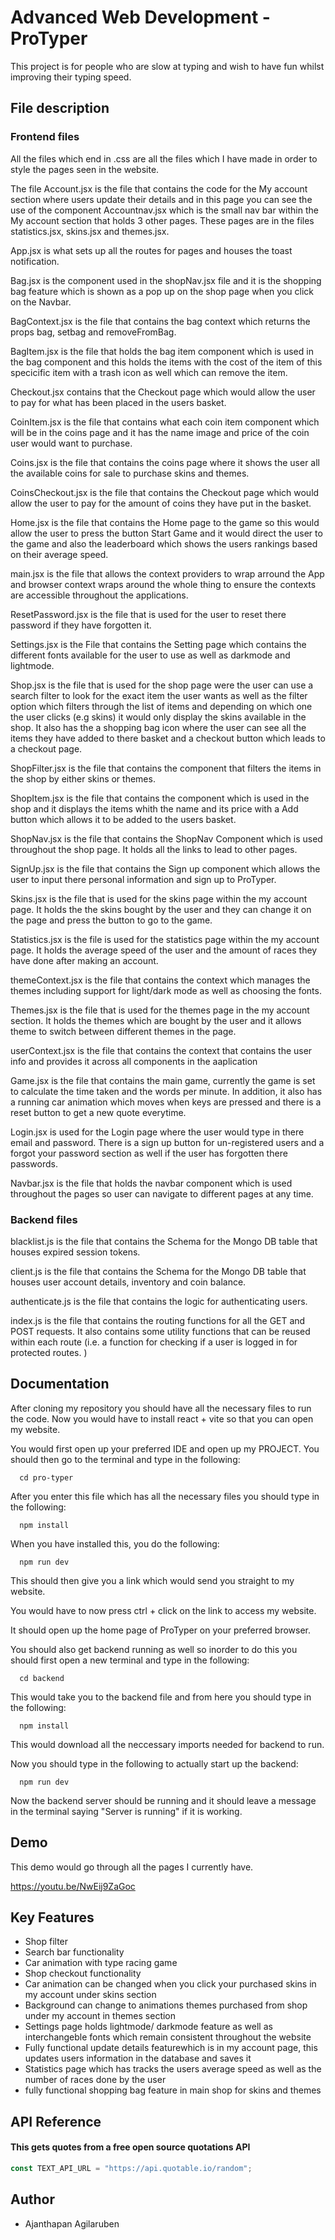 # Advanced Web Development - ProTyper

This project is for people who are slow at typing and wish to have fun whilst improving their typing speed.

## File description

### Frontend files

All the files which end in .css are all the files which I have made in order to style the pages seen in the website.

The file Account.jsx is the file that contains the code for the My account section where users update their details and in this page you can see the use of the component Accountnav.jsx which is the small nav bar within the My account section that holds 3 other pages. These pages are in the files statistics.jsx, skins.jsx and themes.jsx.

App.jsx is what sets up all the routes for pages and houses the toast notification.

Bag.jsx is the component used in the shopNav.jsx file and it is the shopping bag feature which is shown as a pop up on the shop page when you click on the Navbar.

BagContext.jsx is the file that contains the bag context which returns the props bag, setbag and removeFromBag.

BagItem.jsx is the file that holds the bag item component which is used in the bag component and this holds the items with the cost of the item of this specicific item with a trash icon as well which can remove the item.

Checkout.jsx contains that the Checkout page which would allow the user to pay for what has been placed in the users basket.

CoinItem.jsx is the file that contains what each coin item component which will be in the coins page and it has the name image and price of the coin user would want to purchase.

Coins.jsx is the file that contains the coins page where it shows the user all the available coins for sale to purchase skins and themes.

CoinsCheckout.jsx is the file that contains the Checkout page which would allow the user to pay for the amount of coins they have put in the basket.

Home.jsx is the file that contains the Home page to the game so this would allow the user to press the button Start Game and it would direct the user to the game and also the leaderboard which shows the users rankings based on their average speed.

main.jsx is the file that allows the context providers to wrap arround the App and browser context wraps around the whole thing to ensure the contexts are accessible throughout the applications.

ResetPassword.jsx is the file that is used for the user to reset there password if they have forgotten it.

Settings.jsx is the File that contains the Setting page which contains the different fonts available for the user to use as well as darkmode and lightmode.

Shop.jsx is the file that is used for the shop page were the user can use a search filter to look for the exact item the user wants as well as the filter option which filters through the list of items and depending on which one the user clicks (e.g skins) it would only display the skins available in the shop. It also has the a shopping bag icon where the user can see all the items they have added to there basket and a checkout button which leads to a checkout page.

ShopFilter.jsx is the file that contains the component that filters the items in the shop by either skins or themes.

ShopItem.jsx is the file that contains the component which is used in the shop and it displays the items whith the name and its price with a Add button which allows it to be added to the users basket.

ShopNav.jsx is the file that contains the ShopNav Component which is used throughout the shop page. It holds all the links to lead to other pages.

SignUp.jsx is the file that contains the Sign up component which allows the user to input there personal information and sign up to ProTyper.

Skins.jsx is the file that is used for the skins page within the my account page. It holds the the skins bought by the user and they can change it on the page and press the button to go to the game.

Statistics.jsx is the file is used for the statistics page within the my account page. It holds the average speed of the user and the amount of races they have done after making an account.

themeContext.jsx is the file that contains the context which manages the themes including support for light/dark mode as well as choosing the fonts.

Themes.jsx is the file that is used for the themes page in the my account section. It holds the themes which are bought by the user and it allows theme to switch between different themes in the page.

userContext.jsx is the file that contains the context that contains the user info and provides it across all components in the aaplication

Game.jsx is the file that contains the main game, currently the game is set to calculate the time taken and the words per minute. In addition, it also has a running car animation which moves when keys are pressed and there is a reset button to get a new quote everytime.

Login.jsx is used for the Login page where the user would type in there email and password. There is a sign up button for un-registered users and a forgot your password section as well if the user has forgotten there passwords.

Navbar.jsx is the file that holds the navbar component which is used throughout the pages so user can navigate to different pages at any time.

### Backend files

blacklist.js is the file that contains the Schema for the Mongo DB table that houses expired session tokens.

client.js is the file that contains the Schema for the Mongo DB table that houses user account details, inventory and coin balance.

authenticate.js is the file that contains the logic for authenticating users.

index.js is the file that contains the routing functions for all the GET and POST requests. It also contains some utility functions that can be reused within each route (i.e. a function for checking if a user is logged in for protected routes. )

## Documentation

After cloning my repository you should have all the necessary files to run the code. Now you would have to install react + vite so that you can open my website.

You would first open up your preferred IDE and open up my PROJECT. You should then go to the terminal and type in the following:

```
  cd pro-typer
```

After you enter this file which has all the necessary files you should type in the following:

```
  npm install
```

When you have installed this, you do the following:

```
  npm run dev
```

This should then give you a link which would send you straight to my website.

You would have to now press ctrl + click on the link to access my website.

It should open up the home page of ProTyper on your preferred browser.

You should also get backend running as well so inorder to do this you should first open a new terminal and type in the following:

```
  cd backend
```

This would take you to the backend file and from here you should type in the following:

```
  npm install
```

This would download all the neccessary imports needed for backend to run.

Now you should type in the following to actually start up the backend:

```
  npm run dev
```

Now the backend server should be running and it should leave a message in the terminal saying "Server is running" if it is working.

## Demo

This demo would go through all the pages I currently have.

https://youtu.be/NwEij9ZaGoc

## Key Features

- Shop filter
- Search bar functionality
- Car animation with type racing game
- Shop checkout functionality
- Car animation can be changed when you click your purchased skins in my account under skins section
- Background can change to animations themes purchased from shop under my account in themes section
- Settings page holds lightmode/ darkmode feature as well as interchangeble fonts which remain consistent throughout the website
- Fully functional update details featurewhich is in my account page, this updates users information in the database and saves it
- Statistics page which has tracks the users average speed as well as the number of races done by the user
- fully functional shopping bag feature in main shop for skins and themes

## API Reference

#### This gets quotes from a free open source quotations API

```javascript
const TEXT_API_URL = "https://api.quotable.io/random";
```

## Author

- Ajanthapan Agilaruben
